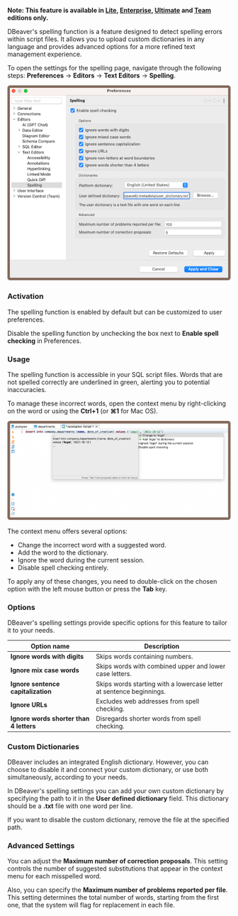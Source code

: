 **Note: This feature is available
in [Lite](Lite-Edition), [Enterprise](Enterprise-Edition), [Ultimate](Ultimate-Edition)
and <a href="https://dbeaver.com/dbeaver-team-edition">Team</a> editions only.**

DBeaver's spelling function is a feature designed to detect spelling errors within script files. It allows you to upload
custom dictionaries in any language and provides advanced options for a more refined text management experience.

To open the settings for the spelling page, navigate through the following steps: **Preferences** -> **Editors** ->
**Text Editors** -> **Spelling**.

![](images/spelling.png)

### Activation

The spelling function is enabled by default but can be customized to user preferences.

Disable the spelling function by unchecking the box next to **Enable spell checking** in Preferences.

### Usage

The spelling function is accessible in your SQL script files. Words that are not spelled correctly are underlined in
green, alerting you to potential inaccuracies.

To manage these incorrect words, open the context menu by right-clicking on the word or using the **Ctrl+1** (or **⌘1**
for Mac OS).

![](images/spelling_context_menu.png)

The context menu offers several options:

* Change the incorrect word with a suggested word.
* Add the word to the dictionary.
* Ignore the word during the current session.
* Disable spell checking entirely.

To apply any of these changes, you need to double-click on the chosen option with the left mouse button or press the
**Tab** key.

### Options

DBeaver's spelling settings provide specific options for this feature to tailor it to your needs.

 Option name                             | Description                                                          
-----------------------------------------|----------------------------------------------------------------------
 **Ignore words with digits**            | Skips words containing numbers.                                      
 **Ignore mix case words**               | Skips words with combined upper and lower case letters.              
 **Ignore sentence capitalization**      | Skips words starting with a lowercase letter at sentence beginnings. 
 **Ignore URLs**                         | Excludes web addresses from spell checking.                          
 **Ignore words shorter than 4 letters** | Disregards shorter words from spell checking.                        

### Custom Dictionaries

DBeaver includes an integrated English dictionary. However, you can choose to disable it and connect your custom
dictionary, or use both simultaneously, according to your needs.

In DBeaver's spelling settings you can add your own custom dictionary by specifying the path to it in the **User defined
dictionary** field. This dictionary should be a **.txt** file with one word per line.

If you want to disable the custom dictionary, remove the file at the specified path.

### Advanced Settings

You can adjust the **Maximum number of correction proposals**. This setting controls the number of suggested
substitutions that appear in the context menu for each misspelled word.

Also, you can specify the **Maximum number of problems reported per file**. This setting determines the total number of
words, starting from the first one, that the system will flag for replacement in each file.